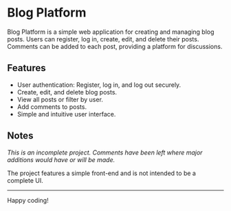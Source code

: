 # Blog Platform

Blog Platform is a simple web application for creating and managing blog posts. Users can register, log in, create, edit, and delete their posts. Comments can be added to each post, providing a platform for discussions.

## Features

- User authentication: Register, log in, and log out securely.
- Create, edit, and delete blog posts.
- View all posts or filter by user.
- Add comments to posts.
- Simple and intuitive user interface.

## Notes

_This is an incomplete project. Comments have been left where major additions would have or will be made._

The project features a simple front-end and is not intended to be a complete UI.

---
Happy coding!